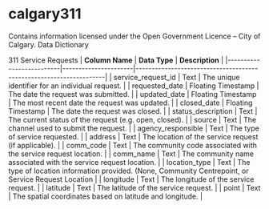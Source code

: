 # calgary311
Contains information licensed under the Open Government Licence – City of Calgary.
Data Dictionary

311 Service Requests
| **Column Name**          |  **Data Type**       | **Description**                                                    | 
|--------------------------|----------------------|--------------------------------------------------------------------|
| service_request_id       | Text                 | The unique identifier for an individual request.                   |
| requested_date           | Floating Timestamp   | The date the request was submitted.                                |
| updated_date             | Floating Timestamp   | The most recent date the request was updated.                      |
| closed_date              | Floating Timestamp   | The date the request was closed.                                   |
| status_description       | Text                 | The current status of the request (e.g. open, closed).             |
| source                   | Text                 | The channel used to submit the request.                            |
| agency_responsible       | Text                 | The type of service requested.                                     |
| address                  | Text                 | The location of the service request (if applicable).               |
| comm_code                | Text                 | The community code associated with the service request location.   |
| comm_name                | Text                 | The community name associated with the service request location.   |
| location_type            | Text                 | The type of location information provided. (None, Community Centrepoint, or Service Request Location |
| longitude                | Text                 | The longitude of the service request.                              |
| latitude                 | Text                 | The latitude of the service request.                               |
| point                    | Text                 | The spatial coordinates based on latitude and longitude.           |
